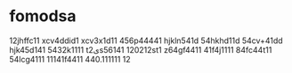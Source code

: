 # fomodsa
12jhffc11
xcv4ddid1
xcv3x1d11
456p44441
hjkln541d
54hkhd11d
54cv+41dd
hjk45d141
5432k1111
t2یs56141
120212st1
z64gf4411
41f4j1111
84fc44t11
54lcg4111
11141f4411
440.111111
12
